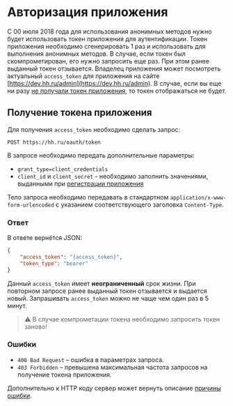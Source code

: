 # Авторизация приложения

С 00 июля 2018 года для использования анонимных методов нужно будет использовать токен приложения для аутентификации.
Токен приложения необходимо сгенерировать 1 раз и использовать для выполнения анонимных методов.
В случае, если токен был скомпрометирован, его нужно запросить еще раз. При этом ранее выданный токен отзывается.
Владелец приложения может посмотреть актуальный `access_token` для приложения на сайте [https://dev.hh.ru/admin](https://dev.hh.ru/admin). В случае, если вы еще ни разу [не получали токен приложения](#get-client-auth), то токен отображаться не будет.

<a name="get-client-auth"></a>
## Получение токена приложения
Для получения `access_token` необходимо сделать запрос:

```
POST https://hh.ru/oauth/token
```

В запросе необходимо передать дополнительные параметры:

* `grant_type=client_credentials`
* `client_id` и `client_secret` - необходимо заполнить значениями, выданными при [регистрации приложения](https://dev.hh.ru/admin)

Тело запроса необходимо передавать в стандартном 
`application/x-www-form-urlencoded` с указанием соответствующего заголовка `Content-Type`.

### Ответ

В ответе вернётся JSON:

```json
{
    "access_token": "{access_token}",
    "token_type": "bearer"
}
```

Данный `access_token` имеет **неограниченный** срок жизни. При повторном запросе ранее выданный токен отзывается и выдается новый. Запрашивать `access_token` можно не чаще чем один раз в 5 минут.

> :warning: В случае компрометации токена необходимо запросить токен заново!

### Ошибки

* `400 Bad Request` – ошибка в параметрах запроса.
* `403 Forbidden` – превышена максимальная частота запросов на получение токена приложения.

Дополнительно к HTTP коду сервер может вернуть описание [причины ошибки](errors.md#oauth-get-errors).
